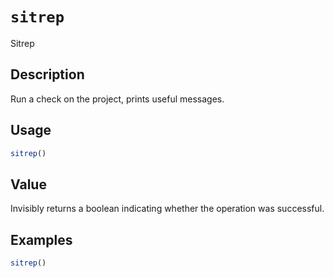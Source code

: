 # `sitrep`

Sitrep


## Description

Run a check on the project, prints useful
 messages.


## Usage

```r
sitrep()
```


## Value

Invisibly returns a boolean indicating whether
 the operation was successful.


## Examples

```r
sitrep()
```



